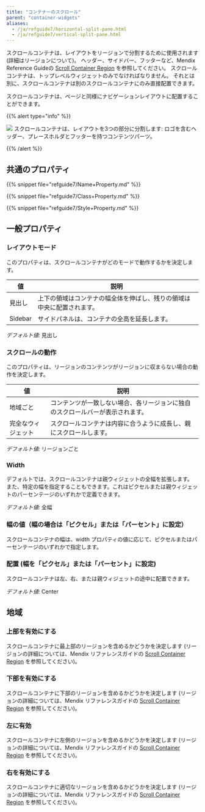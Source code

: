 ```yaml
---
title: "コンテナーのスクロール"
parent: "container-widgets"
aliases:
  - /ja/refguide7/horizontal-split-pane.html
  - /ja/refguide7/vertical-split-pane.html
---
```


スクロールコンテナは、レイアウトをリージョンで分割するために使用されます(詳細はリージョンについて)。 ヘッダー、サイドバー、フッターなど、Mendix Reference Guideの [Scroll Container Region](scroll-container-region) を参照してください。 スクロールコンテナは、トップレベルウィジェットのみでなければなりません。 それとは別に、スクロールコンテナは別のスクロールコンテナにのみ直接配置できます。

スクロールコンテナは、ページと同様にナビゲーションレイアウトに配置することができます。

{{% alert type="info" %}}

![](attachments/pages/scroll-container.PNG) スクロールコンテナは、レイアウトを3つの部分に分割します: ロゴを含むヘッダー、プレースホルダとフッターを持つコンテンツパーツ。

{{% /alert %}}

## 共通のプロパティ

{{% snippet file="refguide7/Name+Property.md" %}}

{{% snippet file="refguide7/Class+Property.md" %}}

{{% snippet file="refguide7/Style+Property.md" %}}

## 一般プロパティ

### レイアウトモード

このプロパティは、スクロールコンテナがどのモードで動作するかを決定します。

| 値       | 説明                                  |
| ------- | ----------------------------------- |
| 見出し     | 上下の領域はコンテナの幅全体を伸ばし、残りの領域は中央に配置されます。 |
| Sidebar | サイドパネルは、コンテナの全高を延長します。              |

_デフォルト値:_ 見出し

### スクロールの動作

このプロパティは、リージョンのコンテンツがリージョンに収まらない場合の動作を決定します。

| 値         | 説明                                      |
| --------- | --------------------------------------- |
| 地域ごと      | コンテンツが一致しない場合、各リージョンに独自のスクロールバーが表示されます。 |
| 完全なウィジェット | スクロールコンテナは内容に合うように成長し、親にスクロールします。       |

_デフォルト値:_ リージョンごと

### Width

デフォルトでは、スクロールコンテナは親ウィジェットの全幅を拡張します。 また、特定の幅を指定することもできます。これはピクセルまたは親ウィジェットのパーセンテージのいずれかで定義できます。

_デフォルト値:_ 全幅

### 幅の値（幅の場合は「ピクセル」または「パーセント」に設定）

スクロールコンテナの幅は、width プロパティの値に応じて、ピクセルまたはパーセンテージのいずれかで指定します。

### 配置 (幅を「ピクセル」または「パーセント」に設定)

スクロールコンテナは左、右、または親ウィジェットの途中に配置できます。

_デフォルト値:_ Center

## 地域

### 上部を有効にする

スクロールコンテナに最上部のリージョンを含めるかどうかを決定します (リージョンの詳細については、Mendix リファレンスガイドの [Scroll Container Region](scroll-container-region) を参照してください)。

### 下部を有効にする

スクロールコンテナに下部のリージョンを含めるかどうかを決定します (リージョンの詳細については、Mendix リファレンスガイドの [Scroll Container Region](scroll-container-region) を参照してください)。

### 左に有効

スクロールコンテナに左側のリージョンを含めるかどうかを決定します (リージョンの詳細については、Mendix リファレンスガイドの [Scroll Container Region](scroll-container-region) を参照してください)。

### 右を有効にする

スクロールコンテナに適切なリージョンを含めるかどうかを決定します (リージョンの詳細については、Mendix リファレンスガイドの [Scroll Container Region](scroll-container-region) を参照してください)。
